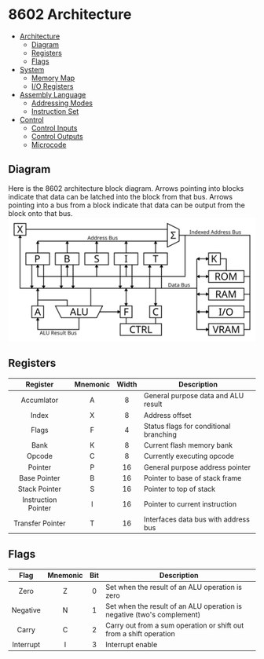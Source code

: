 # 8602 Architecture
- [Architecture](./arch.md)
	- [Diagram](./arch.md#diagram)
	- [Registers](./arch.md#regs)
	- [Flags](./arch.md#flags)
- [System](./system.md)
	- [Memory Map](./system.md#map)
	- [I/O Registers](./system.md#io)
- [Assembly Language](./assembly.md)
	- [Addressing Modes](./assembly.md#modes)
	- [Instruction Set](./assembly.md#inst)
- [Control](./control.md)
	- [Control Inputs](./control.md#inputs)
	- [Control Outputs](./control.md#outputs)
	- [Microcode](./control.md#micro)

<a name="diagram"></a>
## Diagram
Here is the 8602 architecture block diagram. Arrows pointing into blocks indicate that data can be latched into the block from that bus. Arrows pointing into a bus from a block indicate that data can be output from the block onto that bus.
![8602 Architecture Block Diagram](./res/arch-diagram.svg)

<a name="regs"></a>
## Registers
| Register            | Mnemonic | Width | Description                            |
| :------:            | :------: | :---: | -----------                            |
| Accumlator          | A        | 8     | General purpose data and ALU result    |
| Index               | X        | 8     | Address offset                         |
| Flags               | F        | 4     | Status flags for conditional branching |
| Bank                | K        | 8     | Current flash memory bank              |
| Opcode              | C        | 8     | Currently executing opcode             |
| Pointer             | P        | 16    | General purpose address pointer        |
| Base Pointer        | B        | 16    | Pointer to base of stack frame         |
| Stack Pointer       | S        | 16    | Pointer to top of stack                |
| Instruction Pointer | I        | 16    | Pointer to current instruction         |
| Transfer Pointer    | T        | 16    | Interfaces data bus with address bus   |

<a name="flags"></a>
## Flags
| Flag      | Mnemonic | Bit | Description
| :--:      | :------: | :-: | -----------                                                            |
| Zero      | Z        | 0   | Set when the result of an ALU operation is zero                        |
| Negative  | N        | 1   | Set when the result of an ALU operation is negative (two's complement) |
| Carry     | C        | 2   | Carry out from a sum operation or shift out from a shift operation     |
| Interrupt | I        | 3   | Interrupt enable                                                       |

